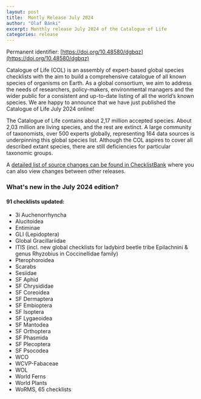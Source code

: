 ```yaml
---
layout: post
title:  Montly Release July 2024
author: "Olaf Bánki"
excerpt: Monthly release July 2024 of the Catalogue of Life
categories: release
---
```


Permanent identifier: [https://doi.org/10.48580/dgbqz](https://doi.org/10.48580/dgbqz)

Catalogue of Life (COL) is an assembly of expert-based global species checklists with the aim to build a comprehensive catalogue of all known species of organisms on Earth. As a global consortium, we aim to address the needs of researchers, policy-makers, environmental managers and the wider public for a consistent and up-to-date listing of all the world’s known species. We are happy to announce that we have just published the Catalogue of Life July 2024 online!

The Catalogue of Life contains about 2,17 million accepted species. About 2,03 million are living species, and the rest are extinct. A large community of taxonomists, over 500 experts globally, representing 164 data sources is underpinning this global species list.
Although the COL aspires to cover all described extant species, there are still deficiencies for particular taxonomic groups.

A [detailed list of source changes can be found in ChecklistBank](https://www.checklistbank.org/dataset/300004/sourcemetrics?hideUnchanged=true&releaseKey=299029) where you can also view changes between other releases.

### What's new in the July 2024 edition?

#### 91 checklists updated:

 * 3i Auchenorrhyncha
 * Alucitoidea
 * Entiminae
 * GLI (Lepidoptera)
 * Global Gracillariidae
 * ITIS (incl. new global checklists for ladybird beetle tribe Epilachnini & genus Rhyzobius in Coccinellidae family)
 * Pterophoroidea
 * Scarabs
 * Sesiidae
 * SF Aphid
 * SF Chrysididae
 * SF Coreoidea
 * SF Dermaptera
 * SF Embioptera
 * SF Isoptera
 * SF Lygaeoidea
 * SF Mantodea
 * SF Orthoptera
 * SF Phasmida
 * SF Plecoptera
 * SF Psocodea
 * WCO
 * WCVP-Fabaceae
 * WOL
 * World Ferns
 * World Plants
 * WoRMS, 65 checklists
